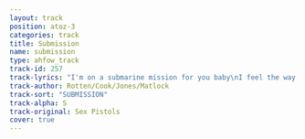 ```yaml
---
layout: track
position: atoz-3
categories: track
title: Submission
name: submission
type: ahfow_track
track-id: 257
track-lyrics: "I'm on a submarine mission for you baby\nI feel the way you were going\nI picked you up on my TV screen\nI feel your undercurrent flowing\n\nSubmission going down down\ndragging me down\nSubmission I can't tell ya what I've found\n\nYou've pot me pretty deep baby\nI can't figure out your watery love.\nI gotta solve your mystery.\nYou're sitfing if out in heaven above.\n\nSubmission going down down\ndragging me down\nSubmission I can't tell ya what I've found\n\nFor there's a mystery.\nUnder the sea... Under a water come\n(share it)\n\nSubmission going down down\ndragging me down\nSubmission I can't tell ya what I've found"
track-author: Rotten/Cook/Jones/Matlock
track-sort: "SUBMISSION"
track-alpha: S
track-original: Sex Pistols
cover: true
---
```

